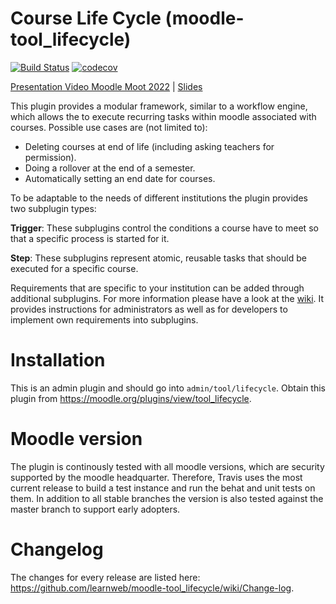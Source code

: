 # Course Life Cycle (moodle-tool_lifecycle)

[![Build Status](https://travis-ci.org/learnweb/moodle-tool_lifecycle.svg?branch=master)](https://travis-ci.org/learnweb/moodle-tool_lifecycle)
[![codecov](https://codecov.io/gh/learnweb/moodle-tool_lifecycle/branch/master/graph/badge.svg)](https://codecov.io/gh/learnweb/moodle-tool_lifecycle)

[Presentation Video Moodle Moot 2022](https://www.youtube.com/watch?v=7IduhrBMve4) | 
[Slides](https://moodle.academy/pluginfile.php/42164/mod_data/content/2470/04-9-Finally_%20Deleting%20Courses%20Automatically.pdf)

This plugin provides a modular framework, similar to a workflow engine, which allows the to execute recurring tasks within moodle associated with courses. 
Possible use cases are (not limited to):
   - Deleting courses at end of life (including asking teachers for permission).
   - Doing a rollover at the end of a semester.
   - Automatically setting an end date for courses.
   
To be adaptable to the needs of different institutions the plugin provides two subplugin types:

**Trigger**: These subplugins control the conditions a course have to meet so that a specific process is started for it.

**Step**: These subplugins represent atomic, reusable tasks that should be executed for a specific course.

Requirements that are specific to your institution can be added through additional subplugins.
For more information please have a look at the [wiki](https://github.com/learnweb/moodle-tool_lifecycle/wiki).
It provides instructions for administrators as well as for developers to implement own requirements into subplugins.

Installation
============
This is an admin plugin and should go into ``admin/tool/lifecycle``.
Obtain this plugin from https://moodle.org/plugins/view/tool_lifecycle.

Moodle version
==============
The plugin is continously tested with all moodle versions, which are security supported by the moodle headquarter.
Therefore, Travis uses the most current release to build a test instance and run the behat and unit tests on them.
In addition to all stable branches the version is also tested against the master branch to support early adopters.

Changelog
=========
The changes for every release are listed here: https://github.com/learnweb/moodle-tool_lifecycle/wiki/Change-log.
